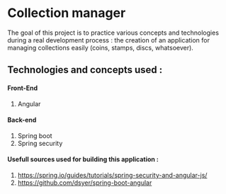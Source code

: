 # Collection manager
The goal of this project is to practice various concepts and technologies during a real development process : the creation of an application for managing collections easily (coins, stamps, discs, whatsoever).

## Technologies and concepts used :
#### Front-End
1. Angular

#### Back-end
1. Spring boot
2. Spring security

#### Usefull sources used for building this application :

1. https://spring.io/guides/tutorials/spring-security-and-angular-js/
2. https://github.com/dsyer/spring-boot-angular
